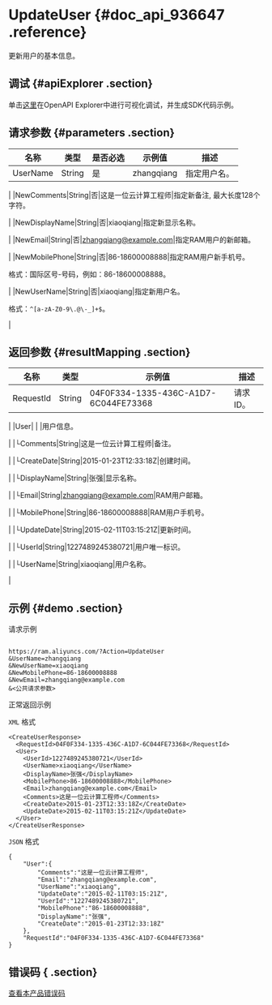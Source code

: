 # UpdateUser {#doc_api_936647 .reference}

更新用户的基本信息。

## 调试 {#apiExplorer .section}

单击[这里](https://api.aliyun.com/#product=Ram&api=UpdateUser)在OpenAPI Explorer中进行可视化调试，并生成SDK代码示例。

## 请求参数 {#parameters .section}

|名称|类型|是否必选|示例值|描述|
|--|--|----|---|--|
|UserName|String|是|zhangqiang|指定用户名。

 |
|NewComments|String|否|这是一位云计算工程师|指定新备注, 最大长度128个字符。

 |
|NewDisplayName|String|否|xiaoqiang|指定新显示名称。

 |
|NewEmail|String|否|zhangqiang@example.com|指定RAM用户的新邮箱。

 |
|NewMobilePhone|String|否|86-18600008888|指定RAM用户新手机号。

 格式：国际区号-号码，例如：86-18600008888。

 |
|NewUserName|String|否|xiaoqiang|指定新用户名。

 格式：`^[a-zA-Z0-9\.@\-_]+$`。

 |

## 返回参数 {#resultMapping .section}

|名称|类型|示例值|描述|
|--|--|---|--|
|RequestId|String|04F0F334-1335-436C-A1D7-6C044FE73368|请求ID。

 |
|User| | |用户信息。

 |
|└Comments|String|这是一位云计算工程师|备注。

 |
|└CreateDate|String|2015-01-23T12:33:18Z|创建时间。

 |
|└DisplayName|String|张强|显示名称。

 |
|└Email|String|zhangqiang@example.com|RAM用户邮箱。

 |
|└MobilePhone|String|86-18600008888|RAM用户手机号。

 |
|└UpdateDate|String|2015-02-11T03:15:21Z|更新时间。

 |
|└UserId|String|1227489245380721|用户唯一标识。

 |
|└UserName|String|xiaoqiang|用户名称。

 |

## 示例 {#demo .section}

请求示例

``` {#request_demo}

https://ram.aliyuncs.com/?Action=UpdateUser
&UserName=zhangqiang
&NewUserName=xiaoqiang
&NewMobilePhone=86-18600008888
&NewEmail=zhangqiang@example.com
&<公共请求参数>

```

正常返回示例

`XML` 格式

``` {#xml_return_success_demo}
<CreateUserResponse>
  <RequestId>04F0F334-1335-436C-A1D7-6C044FE73368</RequestId>
  <User>
    <UserId>1227489245380721</UserId>
    <UserName>xiaoqiang</UserName>
    <DisplayName>张强</DisplayName>
    <MobilePhone>86-18600008888</MobilePhone>
    <Email>zhangqiang@example.com</Email>
    <Comments>这是一位云计算工程师</Comments>
    <CreateDate>2015-01-23T12:33:18Z</CreateDate>
    <UpdateDate>2015-02-11T03:15:21Z</UpdateDate>
  </User>
</CreateUserResponse>

```

`JSON` 格式

``` {#json_return_success_demo}
{
	"User":{
		"Comments":"这是一位云计算工程师",
		"Email":"zhangqiang@example.com",
		"UserName":"xiaoqiang",
		"UpdateDate":"2015-02-11T03:15:21Z",
		"UserId":"1227489245380721",
		"MobilePhone":"86-18600008888",
		"DisplayName":"张强",
		"CreateDate":"2015-01-23T12:33:18Z"
	},
	"RequestId":"04F0F334-1335-436C-A1D7-6C044FE73368"
}
```

## 错误码 { .section}

[查看本产品错误码](https://error-center.aliyun.com/status/product/Ram)

